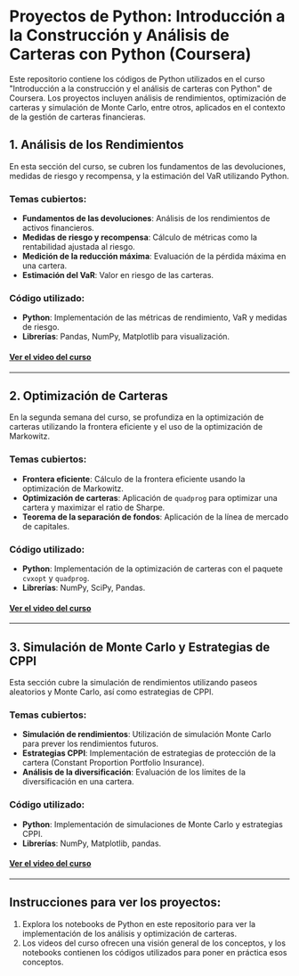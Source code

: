 # Proyectos de Python: Introducción a la Construcción y Análisis de Carteras con Python (Coursera)

Este repositorio contiene los códigos de Python utilizados en el curso "Introducción a la construcción y el análisis de carteras con Python" de Coursera. Los proyectos incluyen análisis de rendimientos, optimización de carteras y simulación de Monte Carlo, entre otros, aplicados en el contexto de la gestión de carteras financieras.

## 1. Análisis de los Rendimientos
En esta sección del curso, se cubren los fundamentos de las devoluciones, medidas de riesgo y recompensa, y la estimación del VaR utilizando Python.

### Temas cubiertos:
- **Fundamentos de las devoluciones**: Análisis de los rendimientos de activos financieros.
- **Medidas de riesgo y recompensa**: Cálculo de métricas como la rentabilidad ajustada al riesgo.
- **Medición de la reducción máxima**: Evaluación de la pérdida máxima en una cartera.
- **Estimación del VaR**: Valor en riesgo de las carteras.

### Código utilizado:
- **Python**: Implementación de las métricas de rendimiento, VaR y medidas de riesgo.
- **Librerías**: Pandas, NumPy, Matplotlib para visualización.

#### [Ver el video del curso](https://www.coursera.org/learn/introduction-portfolio-construction-python?specialization=investment-management-python-machine-learning)

---

## 2. Optimización de Carteras
En la segunda semana del curso, se profundiza en la optimización de carteras utilizando la frontera eficiente y el uso de la optimización de Markowitz.

### Temas cubiertos:
- **Frontera eficiente**: Cálculo de la frontera eficiente usando la optimización de Markowitz.
- **Optimización de carteras**: Aplicación de `quadprog` para optimizar una cartera y maximizar el ratio de Sharpe.
- **Teorema de la separación de fondos**: Aplicación de la línea de mercado de capitales.

### Código utilizado:
- **Python**: Implementación de la optimización de carteras con el paquete `cvxopt` y `quadprog`.
- **Librerías**: NumPy, SciPy, Pandas.

#### [Ver el video del curso](https://www.coursera.org/learn/introduction-portfolio-construction-python?specialization=investment-management-python-machine-learning)
---

## 3. Simulación de Monte Carlo y Estrategias de CPPI
Esta sección cubre la simulación de rendimientos utilizando paseos aleatorios y Monte Carlo, así como estrategias de CPPI.

### Temas cubiertos:
- **Simulación de rendimientos**: Utilización de simulación Monte Carlo para prever los rendimientos futuros.
- **Estrategias CPPI**: Implementación de estrategias de protección de la cartera (Constant Proportion Portfolio Insurance).
- **Análisis de la diversificación**: Evaluación de los límites de la diversificación en una cartera.

### Código utilizado:
- **Python**: Implementación de simulaciones de Monte Carlo y estrategias CPPI.
- **Librerías**: NumPy, Matplotlib, pandas.

#### [Ver el video del curso](https://www.coursera.org/learn/introduction-portfolio-construction-python?specialization=investment-management-python-machine-learning)
---

## Instrucciones para ver los proyectos:
1. Explora los notebooks de Python en este repositorio para ver la implementación de los análisis y optimización de carteras.
2. Los videos del curso ofrecen una visión general de los conceptos, y los notebooks contienen los códigos utilizados para poner en práctica esos conceptos.
